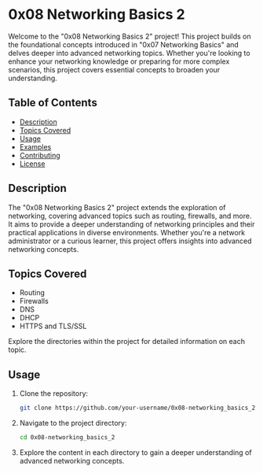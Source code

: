 # 0x08 Networking Basics 2

Welcome to the "0x08 Networking Basics 2" project! This project builds on the foundational concepts introduced in "0x07 Networking Basics" and delves deeper into advanced networking topics. Whether you're looking to enhance your networking knowledge or preparing for more complex scenarios, this project covers essential concepts to broaden your understanding.

## Table of Contents

- [Description](#description)
- [Topics Covered](#topics-covered)
- [Usage](#usage)
- [Examples](#examples)
- [Contributing](#contributing)
- [License](#license)

## Description

The "0x08 Networking Basics 2" project extends the exploration of networking, covering advanced topics such as routing, firewalls, and more. It aims to provide a deeper understanding of networking principles and their practical applications in diverse environments. Whether you're a network administrator or a curious learner, this project offers insights into advanced networking concepts.

## Topics Covered

- Routing
- Firewalls
- DNS
- DHCP
- HTTPS and TLS/SSL

Explore the directories within the project for detailed information on each topic.

## Usage

1. Clone the repository:

    ```bash
    git clone https://github.com/your-username/0x08-networking_basics_2.git
    ```

2. Navigate to the project directory:

    ```bash
    cd 0x08-networking_basics_2
    ```

3. Explore the content in each directory to gain a deeper understanding of advanced networking concepts.
